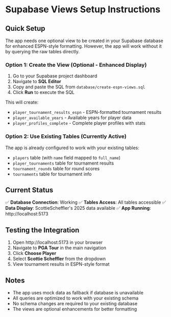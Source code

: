 # Supabase Views Setup Instructions

## Quick Setup

The app needs one optional view to be created in your Supabase database for enhanced ESPN-style formatting. However, the app will work without it by querying the raw tables directly.

### Option 1: Create the View (Optional - Enhanced Display)

1. Go to your Supabase project dashboard
2. Navigate to **SQL Editor**
3. Copy and paste the SQL from `database/create-espn-views.sql`
4. Click **Run** to execute the SQL

This will create:
- `player_tournament_results_espn` - ESPN-formatted tournament results
- `player_available_years` - Available years for player data
- `player_profiles_complete` - Complete player profiles with stats

### Option 2: Use Existing Tables (Currently Active)

The app is already configured to work with your existing tables:
- `players` table (with `name` field mapped to `full_name`)
- `player_tournaments` table for tournament results
- `tournament_rounds` table for round scores
- `tournaments` table for tournament info

## Current Status

✅ **Database Connection**: Working
✅ **Tables Access**: All tables accessible
✅ **Data Display**: ScottieScheffler's 2025 data available
✅ **App Running**: http://localhost:5173

## Testing the Integration

1. Open http://localhost:5173 in your browser
2. Navigate to **PGA Tour** in the main navigation
3. Click **Choose Player**
4. Select **Scottie Scheffler** from the dropdown
5. View tournament results in ESPN-style format

## Notes

- The app uses mock data as fallback if database is unavailable
- All queries are optimized to work with your existing schema
- No schema changes are required to your existing database
- The views are optional enhancements for better formatting
